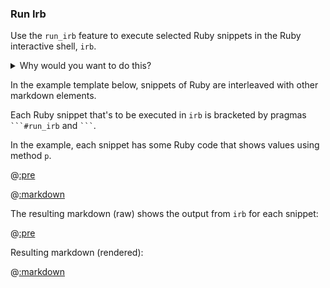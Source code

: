 ### Run Irb

Use the ```run_irb``` feature to execute selected Ruby snippets in the Ruby interactive shell, ```irb```.

<details>
<summary>Why would you want to do this?</summary>
Doing this allows you to interleave anything (especially explanatory text) with the Ruby snippets.
</details>

In the example template below, snippets of Ruby are interleaved with other markdown elements.

Each Ruby snippet that's to be executed in ```irb``` is bracketed by pragmas <code>\`\`\`#run_irb</code> and <code>\`\`\`</code>.

In the example, each snippet has some Ruby code that shows values using method ```p```.

@[:pre](template.md)

@[:markdown](../interface.md)

The resulting markdown (raw) shows the output from ```irb``` for each snippet:

@[:pre](markdown.md)

Resulting markdown (rendered):

@[:markdown](markdown.md)





